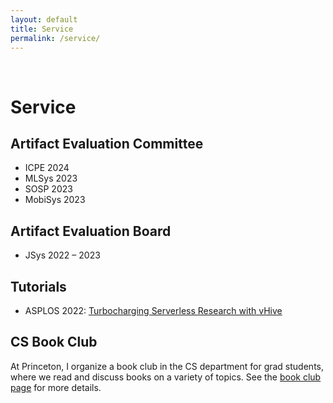 ```yaml
---
layout: default
title: Service
permalink: /service/
---
```



<br>

# Service

## Artifact Evaluation Committee
* ICPE 2024
* MLSys 2023
* SOSP 2023
* MobiSys 2023

## Artifact Evaluation Board
* JSys 2022 – 2023

## Tutorials
* ASPLOS 2022: [Turbocharging Serverless Research with vHive](https://ease-lab.github.io/vhive-asplos22/)

## CS Book Club
At Princeton, I organize a book club in the CS department for grad students, where we read and discuss books on a variety of topics. See the [book club page](/bookclub) for more details.